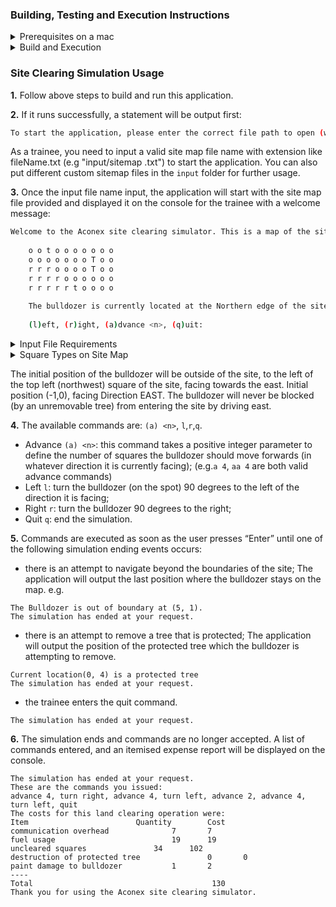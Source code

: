 ### Building, Testing and Execution Instructions
<details><summary>Prerequisites on a mac</summary>

- Java 8 sdk

</details>

<details><summary>Build and Execution</summary>

- To build the application:
```bash
./gradlew clean build
```
-  To run the jar:
```bash
java -jar build/libs/site-clearing-simulation.jar 
```
- If you run above command successfully, you will see an instruction asking for the input site map file name: 
```bash
"To start the application, please enter the correct file path to open (with extension like fileName.txt) : "
```
- Please type in the site map text file name and continue (press enter):
```bash
input/input1.txt
```
</details>


### Site Clearing Simulation Usage

**1.** Follow above steps to build and run this application.

**2.** If it runs successfully, a statement will be output first:

```bash
To start the application, please enter the correct file path to open (with extension like fileName.txt) : 
```
As a trainee, you need to input a valid site map file name with extension like fileName.txt (e.g "input/sitemap
.txt") to start the application. You can also put different custom sitemap files in the ```input``` folder for further
 usage.


**3.** Once the input file name input, the application will start with the site map file provided and displayed
it on the console for the trainee with a welcome message: 
 
 ```bash
Welcome to the Aconex site clearing simulator. This is a map of the site:
     
     o o t o o o o o o o
     o o o o o o o T o o
     r r r o o o o T o o
     r r r r o o o o o o
     r r r r r t o o o o
     
     The bulldozer is currently located at the Northern edge of the site, immediately to the West of the site, and facing East.
     
     (l)eft, (r)ight, (a)dvance <n>, (q)uit:
```


<details><summary>Input File Requirements</summary>

The input site map should be defined with one character per square of the site. Each row must have the same number of
 characters. 
</details>


<details><summary>Square Types on Site Map </summary>
 - Plain land is marked with the letter ‘o'
 - rocky land is marked with the letter ‘r’
 - removable trees are marked with the letter ‘t’
 - trees that must be preserved are marked with the letter ‘T’
 </details>
 
 The initial position of the bulldozer will be outside of the site, to the left of the top left (northwest) square of
  the site, facing towards the east. Initial position (-1,0), facing Direction EAST. The bulldozer will never be blocked
   (by an unremovable tree) from entering the site by driving east.
  
**4.** The available commands are: ```(a) <n>```, ```l```,```r```,```q```.
 - Advance ```(a) <n>```: this command takes a positive integer parameter to define the number of squares the bulldozer should move
  forwards (in whatever direction it is currently facing); (e.g.```a 4```, ```aa 4``` are both valid advance commands)
 - Left
  ```l```: turn the bulldozer (on the spot) 90 degrees to the left of the direction it is facing;
 - Right
  ```r```: turn the bulldozer 90 degrees to the right;
 - Quit 
 ```q```: end the simulation.
 
**5.** Commands are executed as soon as the user presses “Enter” until one of the following simulation ending events
  occurs:
   - there is an attempt to navigate beyond the boundaries of the site; The application will output the last position
    where the bulldozer stays on the map. 
    e.g.
    
    The Bulldozer is out of boundary at (5, 1).
    The simulation has ended at your request.
   - there is an attempt to remove a tree that is protected; The application will output the position of the protected 
    tree which the bulldozer is attempting to remove.
      
    Current location(0, 4) is a protected tree 
    The simulation has ended at your request.
    
   - the trainee enters the quit command.

    The simulation has ended at your request.
**6.** The simulation ends and commands are no longer accepted. A list of commands entered, and an itemised expense
 report
 will be displayed on the console.
 
 ```
The simulation has ended at your request.
These are the commands you issued:
advance 4, turn right, advance 4, turn left, advance 2, advance 4, turn left, quit
The costs for this land clearing operation were:
Item						Quantity		Cost
communication overhead				7		7
fuel usage			            	19		19
uncleared squares				34		102
destruction of protected tree		        0		0
paint damage to bulldozer			1		2
----
Total 										 130
Thank you for using the Aconex site clearing simulator.

```

